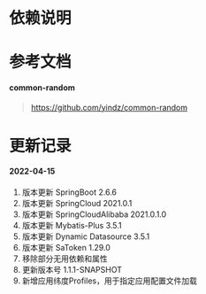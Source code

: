 
# 依赖说明


# 参考文档

#### common-random
> https://github.com/yindz/common-random




# 更新记录

#### 2022-04-15

1. 版本更新 SpringBoot 2.6.6
2. 版本更新 SpringCloud 2021.0.1
3. 版本更新 SpringCloudAlibaba 2021.0.1.0
4. 版本更新 Mybatis-Plus 3.5.1
5. 版本更新 Dynamic Datasource 3.5.1
6. 版本更新 SaToken 1.29.0
7. 移除部分无用依赖和属性
8. 更新版本号 1.1.1-SNAPSHOT
9. 新增应用纬度Profiles，用于指定应用配置文件加载